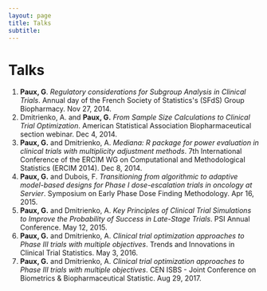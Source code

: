 ```yaml
---
layout: page
title: Talks
subtitle: 
---
```


# Talks

1. **Paux, G**. *Regulatory considerations for Subgroup Analysis in Clinical Trials*. Annual day of the French Society of Statistics's (SFdS) Group Biopharmacy. Nov 27, 2014.
2. Dmitrienko, A. and **Paux, G.** *From Sample Size Calculations to Clinical Trial Optimization*. American Statistical Association Biopharmaceutical section webinar. Dec 4, 2014.
3. **Paux, G.** and Dmitrienko, A. *Mediana: R package for power evaluation in clinical trials with multiplicity adjustment methods*. 7th International Conference of the ERCIM WG on Computational and Methodological Statistics (ERCIM 2014). Dec 8, 2014.
4. **Paux, G.** and Dubois, F. *Transitioning from algorithmic to adaptive model-based designs for Phase I dose-escalation trials in oncology at Servier*. Symposium on Early Phase Dose Finding Methodology. Apr 16, 2015.
5. **Paux, G.** and Dmitrienko, A. *Key Principles of Clinical Trial Simulations to Improve the Probability of Success in Late-Stage Trials*. PSI Annual Conference. May 12, 2015.
6. **Paux, G.** and Dmitrienko, A. *Clinical trial optimization approaches to Phase III trials with multiple objectives*. Trends and Innovations in Clinical Trial Statistics. May 3, 2016.
7. **Paux, G.** and Dmitrienko, A. *Clinical trial optimization approaches to Phase III trials with multiple objectives*. CEN ISBS - Joint Conference on Biometrics & Biopharmaceutical Statistic. Aug 29, 2017.
